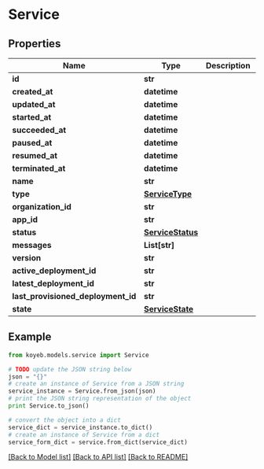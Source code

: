 # Service


## Properties
Name | Type | Description | Notes
------------ | ------------- | ------------- | -------------
**id** | **str** |  | [optional] 
**created_at** | **datetime** |  | [optional] 
**updated_at** | **datetime** |  | [optional] 
**started_at** | **datetime** |  | [optional] 
**succeeded_at** | **datetime** |  | [optional] 
**paused_at** | **datetime** |  | [optional] 
**resumed_at** | **datetime** |  | [optional] 
**terminated_at** | **datetime** |  | [optional] 
**name** | **str** |  | [optional] 
**type** | [**ServiceType**](ServiceType.md) |  | [optional] 
**organization_id** | **str** |  | [optional] 
**app_id** | **str** |  | [optional] 
**status** | [**ServiceStatus**](ServiceStatus.md) |  | [optional] 
**messages** | **List[str]** |  | [optional] 
**version** | **str** |  | [optional] 
**active_deployment_id** | **str** |  | [optional] 
**latest_deployment_id** | **str** |  | [optional] 
**last_provisioned_deployment_id** | **str** |  | [optional] 
**state** | [**ServiceState**](ServiceState.md) |  | [optional] 

## Example

```python
from koyeb.models.service import Service

# TODO update the JSON string below
json = "{}"
# create an instance of Service from a JSON string
service_instance = Service.from_json(json)
# print the JSON string representation of the object
print Service.to_json()

# convert the object into a dict
service_dict = service_instance.to_dict()
# create an instance of Service from a dict
service_form_dict = service.from_dict(service_dict)
```
[[Back to Model list]](../README.md#documentation-for-models) [[Back to API list]](../README.md#documentation-for-api-endpoints) [[Back to README]](../README.md)


